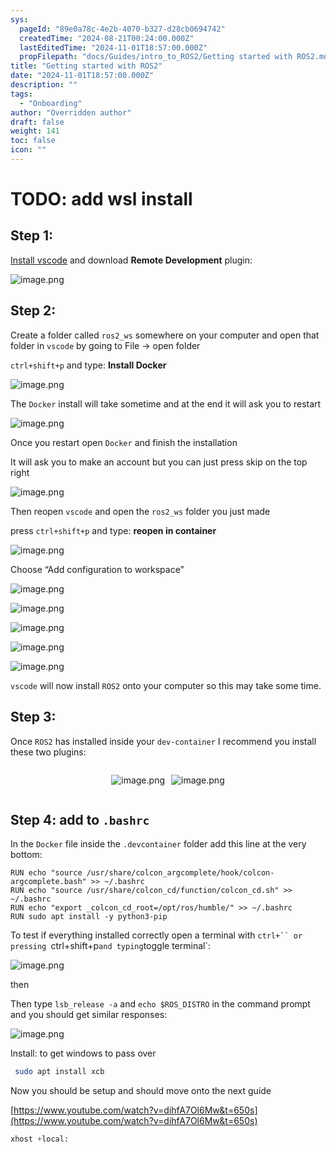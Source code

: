 ```yaml
---
sys:
  pageId: "89e0a78c-4e2b-4070-b327-d28cb0694742"
  createdTime: "2024-08-21T00:24:00.000Z"
  lastEditedTime: "2024-11-01T18:57:00.000Z"
  propFilepath: "docs/Guides/intro_to_ROS2/Getting started with ROS2.md"
title: "Getting started with ROS2"
date: "2024-11-01T18:57:00.000Z"
description: ""
tags:
  - "Onboarding"
author: "Overridden author"
draft: false
weight: 141
toc: false
icon: ""
---
```


# TODO: add wsl install

## Step 1:

[Install vscode](https://code.visualstudio.com/download) and download **Remote Development** plugin:

![image.png](https://prod-files-secure.s3.us-west-2.amazonaws.com/d518164a-d88e-44d1-a4ee-3adb3bd8bce0/efb52993-1881-4a40-b95e-6f020334f022/image.png?X-Amz-Algorithm=AWS4-HMAC-SHA256&X-Amz-Content-Sha256=UNSIGNED-PAYLOAD&X-Amz-Credential=ASIAZI2LB4666FHBVNNK%2F20250303%2Fus-west-2%2Fs3%2Faws4_request&X-Amz-Date=20250303T061304Z&X-Amz-Expires=3600&X-Amz-Security-Token=IQoJb3JpZ2luX2VjEJb%2F%2F%2F%2F%2F%2F%2F%2F%2F%2FwEaCXVzLXdlc3QtMiJIMEYCIQCH5qrQD%2FyJoguhnoHpev%2Bw%2BKpg1daU3RH2XH30QDq0SAIhAKcCkYb0HQqzG27%2B2LVXXYsYS8nulpMa%2Fz3VVAF4rmb7KogECM7%2F%2F%2F%2F%2F%2F%2F%2F%2F%2FwEQABoMNjM3NDIzMTgzODA1IgzhTwZn1mGQNy8NbMoq3AM4%2FqRNYLDyTLAGyE%2Bg6ZKhnF9iQJAS1SnTu3yF2M278QtltF4YccLR5M%2BJmFiLirczxgEiMM8ico5WZVdx8EUIjeeXbdKBKDCjoKm37it3pudeI89exA%2Fp1AGdKf5EidGec3Qg2RRbkSlFsp29gLt8SVpxyavp8%2F0s%2BvLYrpFtMe8RZXuYWKz8TFtS%2BlBaO0hNVQrF0NhzAijF7lYqSDKv%2FN3brFIsx2fetKpL%2FFqr%2BP2ME1z0%2FmLw3FBMJc9jlxzpOu5L15O53Cac07pG73u1dvehgO98xAJMfHvL8%2FPswdCcFaDl3bY3KUHBsDCQfGGjccxaZLHCNjDWGpe5RpTGps0gqbGm0SXr3EVtDd5cpZaHH2QjD%2Bb6CNT4FX9dnR5L8%2B3TFckzpt6Xx8LlKTXPFJ3ujPiMrKiBmW8uA7f5%2BxAFOqXGokbAHqiVYpJbQOULFdNioMCj1wA5kHIgOPPjo3BTIl2tN063ymS1gZhnKz6JkZqXL3R5ZRCr2a%2BiNUpnec2YHWBVaQ4%2BSxbTIFzttbpRqg8ib%2FQ396PsBU%2FsEIyt2tVIegHMTFlIt2iukkeduirZolyVqTmJOo2GmsNsqyEf6Yn8yOBz1YqiayKyTlr4P3OQRArP0I2iAjD4%2BJS%2BBjqkAQNcRbxSKxQHTdvKBfVljA791MzoHKuKUIILeeN1Fl%2FJaVc%2Fplv9QLmT01FfGintLPX0ahXKojOYXjrdmbbaFdQ2ebxy3%2BKAGgzjbCI0NOOhDjt2zNj2g0KSESB9WbXJVBWCK4DcBBvFvZcyLtCReO0DorcNnOdrk70isp8KfPJ5qTD3E4O8LWGFxvU5vQTzI06la58cPYLEifqjmyH55HcZIO8n&X-Amz-Signature=4835bba73d53b5ab2a7d9be707b5b5aab9b30b9dd7a9eb895c6523d50b50c411&X-Amz-SignedHeaders=host&x-id=GetObject)

## Step 2:

Create a folder called `ros2_ws` somewhere on your computer and open that folder in `vscode` by going to File → open folder 

`ctrl+shift+p` and type: **Install Docker**

![image.png](https://prod-files-secure.s3.us-west-2.amazonaws.com/d518164a-d88e-44d1-a4ee-3adb3bd8bce0/2269dc0e-1cd5-47ff-bceb-c04ad9b2eab0/image.png?X-Amz-Algorithm=AWS4-HMAC-SHA256&X-Amz-Content-Sha256=UNSIGNED-PAYLOAD&X-Amz-Credential=ASIAZI2LB4666FHBVNNK%2F20250303%2Fus-west-2%2Fs3%2Faws4_request&X-Amz-Date=20250303T061304Z&X-Amz-Expires=3600&X-Amz-Security-Token=IQoJb3JpZ2luX2VjEJb%2F%2F%2F%2F%2F%2F%2F%2F%2F%2FwEaCXVzLXdlc3QtMiJIMEYCIQCH5qrQD%2FyJoguhnoHpev%2Bw%2BKpg1daU3RH2XH30QDq0SAIhAKcCkYb0HQqzG27%2B2LVXXYsYS8nulpMa%2Fz3VVAF4rmb7KogECM7%2F%2F%2F%2F%2F%2F%2F%2F%2F%2FwEQABoMNjM3NDIzMTgzODA1IgzhTwZn1mGQNy8NbMoq3AM4%2FqRNYLDyTLAGyE%2Bg6ZKhnF9iQJAS1SnTu3yF2M278QtltF4YccLR5M%2BJmFiLirczxgEiMM8ico5WZVdx8EUIjeeXbdKBKDCjoKm37it3pudeI89exA%2Fp1AGdKf5EidGec3Qg2RRbkSlFsp29gLt8SVpxyavp8%2F0s%2BvLYrpFtMe8RZXuYWKz8TFtS%2BlBaO0hNVQrF0NhzAijF7lYqSDKv%2FN3brFIsx2fetKpL%2FFqr%2BP2ME1z0%2FmLw3FBMJc9jlxzpOu5L15O53Cac07pG73u1dvehgO98xAJMfHvL8%2FPswdCcFaDl3bY3KUHBsDCQfGGjccxaZLHCNjDWGpe5RpTGps0gqbGm0SXr3EVtDd5cpZaHH2QjD%2Bb6CNT4FX9dnR5L8%2B3TFckzpt6Xx8LlKTXPFJ3ujPiMrKiBmW8uA7f5%2BxAFOqXGokbAHqiVYpJbQOULFdNioMCj1wA5kHIgOPPjo3BTIl2tN063ymS1gZhnKz6JkZqXL3R5ZRCr2a%2BiNUpnec2YHWBVaQ4%2BSxbTIFzttbpRqg8ib%2FQ396PsBU%2FsEIyt2tVIegHMTFlIt2iukkeduirZolyVqTmJOo2GmsNsqyEf6Yn8yOBz1YqiayKyTlr4P3OQRArP0I2iAjD4%2BJS%2BBjqkAQNcRbxSKxQHTdvKBfVljA791MzoHKuKUIILeeN1Fl%2FJaVc%2Fplv9QLmT01FfGintLPX0ahXKojOYXjrdmbbaFdQ2ebxy3%2BKAGgzjbCI0NOOhDjt2zNj2g0KSESB9WbXJVBWCK4DcBBvFvZcyLtCReO0DorcNnOdrk70isp8KfPJ5qTD3E4O8LWGFxvU5vQTzI06la58cPYLEifqjmyH55HcZIO8n&X-Amz-Signature=6e3c8401262100581035662a3b95a0e7bb95101b21351c914741aeeb23e90e93&X-Amz-SignedHeaders=host&x-id=GetObject)

The `Docker` install will take sometime and at the end it will ask you to restart

![image.png](https://prod-files-secure.s3.us-west-2.amazonaws.com/d518164a-d88e-44d1-a4ee-3adb3bd8bce0/ed233f78-be33-4b1f-b89c-9c346c0e961e/image.png?X-Amz-Algorithm=AWS4-HMAC-SHA256&X-Amz-Content-Sha256=UNSIGNED-PAYLOAD&X-Amz-Credential=ASIAZI2LB4666FHBVNNK%2F20250303%2Fus-west-2%2Fs3%2Faws4_request&X-Amz-Date=20250303T061304Z&X-Amz-Expires=3600&X-Amz-Security-Token=IQoJb3JpZ2luX2VjEJb%2F%2F%2F%2F%2F%2F%2F%2F%2F%2FwEaCXVzLXdlc3QtMiJIMEYCIQCH5qrQD%2FyJoguhnoHpev%2Bw%2BKpg1daU3RH2XH30QDq0SAIhAKcCkYb0HQqzG27%2B2LVXXYsYS8nulpMa%2Fz3VVAF4rmb7KogECM7%2F%2F%2F%2F%2F%2F%2F%2F%2F%2FwEQABoMNjM3NDIzMTgzODA1IgzhTwZn1mGQNy8NbMoq3AM4%2FqRNYLDyTLAGyE%2Bg6ZKhnF9iQJAS1SnTu3yF2M278QtltF4YccLR5M%2BJmFiLirczxgEiMM8ico5WZVdx8EUIjeeXbdKBKDCjoKm37it3pudeI89exA%2Fp1AGdKf5EidGec3Qg2RRbkSlFsp29gLt8SVpxyavp8%2F0s%2BvLYrpFtMe8RZXuYWKz8TFtS%2BlBaO0hNVQrF0NhzAijF7lYqSDKv%2FN3brFIsx2fetKpL%2FFqr%2BP2ME1z0%2FmLw3FBMJc9jlxzpOu5L15O53Cac07pG73u1dvehgO98xAJMfHvL8%2FPswdCcFaDl3bY3KUHBsDCQfGGjccxaZLHCNjDWGpe5RpTGps0gqbGm0SXr3EVtDd5cpZaHH2QjD%2Bb6CNT4FX9dnR5L8%2B3TFckzpt6Xx8LlKTXPFJ3ujPiMrKiBmW8uA7f5%2BxAFOqXGokbAHqiVYpJbQOULFdNioMCj1wA5kHIgOPPjo3BTIl2tN063ymS1gZhnKz6JkZqXL3R5ZRCr2a%2BiNUpnec2YHWBVaQ4%2BSxbTIFzttbpRqg8ib%2FQ396PsBU%2FsEIyt2tVIegHMTFlIt2iukkeduirZolyVqTmJOo2GmsNsqyEf6Yn8yOBz1YqiayKyTlr4P3OQRArP0I2iAjD4%2BJS%2BBjqkAQNcRbxSKxQHTdvKBfVljA791MzoHKuKUIILeeN1Fl%2FJaVc%2Fplv9QLmT01FfGintLPX0ahXKojOYXjrdmbbaFdQ2ebxy3%2BKAGgzjbCI0NOOhDjt2zNj2g0KSESB9WbXJVBWCK4DcBBvFvZcyLtCReO0DorcNnOdrk70isp8KfPJ5qTD3E4O8LWGFxvU5vQTzI06la58cPYLEifqjmyH55HcZIO8n&X-Amz-Signature=6fdfcbaa39960a7c44871deb9ffce673d03930b662cea99f9c8c7b66d79391be&X-Amz-SignedHeaders=host&x-id=GetObject)

Once you restart open `Docker` and finish the installation

It will ask you to make an account but you can just press skip on the top right

![image.png](https://prod-files-secure.s3.us-west-2.amazonaws.com/d518164a-d88e-44d1-a4ee-3adb3bd8bce0/21010ad9-1659-4fd9-9f59-9932a09b2a3d/image.png?X-Amz-Algorithm=AWS4-HMAC-SHA256&X-Amz-Content-Sha256=UNSIGNED-PAYLOAD&X-Amz-Credential=ASIAZI2LB4666FHBVNNK%2F20250303%2Fus-west-2%2Fs3%2Faws4_request&X-Amz-Date=20250303T061304Z&X-Amz-Expires=3600&X-Amz-Security-Token=IQoJb3JpZ2luX2VjEJb%2F%2F%2F%2F%2F%2F%2F%2F%2F%2FwEaCXVzLXdlc3QtMiJIMEYCIQCH5qrQD%2FyJoguhnoHpev%2Bw%2BKpg1daU3RH2XH30QDq0SAIhAKcCkYb0HQqzG27%2B2LVXXYsYS8nulpMa%2Fz3VVAF4rmb7KogECM7%2F%2F%2F%2F%2F%2F%2F%2F%2F%2FwEQABoMNjM3NDIzMTgzODA1IgzhTwZn1mGQNy8NbMoq3AM4%2FqRNYLDyTLAGyE%2Bg6ZKhnF9iQJAS1SnTu3yF2M278QtltF4YccLR5M%2BJmFiLirczxgEiMM8ico5WZVdx8EUIjeeXbdKBKDCjoKm37it3pudeI89exA%2Fp1AGdKf5EidGec3Qg2RRbkSlFsp29gLt8SVpxyavp8%2F0s%2BvLYrpFtMe8RZXuYWKz8TFtS%2BlBaO0hNVQrF0NhzAijF7lYqSDKv%2FN3brFIsx2fetKpL%2FFqr%2BP2ME1z0%2FmLw3FBMJc9jlxzpOu5L15O53Cac07pG73u1dvehgO98xAJMfHvL8%2FPswdCcFaDl3bY3KUHBsDCQfGGjccxaZLHCNjDWGpe5RpTGps0gqbGm0SXr3EVtDd5cpZaHH2QjD%2Bb6CNT4FX9dnR5L8%2B3TFckzpt6Xx8LlKTXPFJ3ujPiMrKiBmW8uA7f5%2BxAFOqXGokbAHqiVYpJbQOULFdNioMCj1wA5kHIgOPPjo3BTIl2tN063ymS1gZhnKz6JkZqXL3R5ZRCr2a%2BiNUpnec2YHWBVaQ4%2BSxbTIFzttbpRqg8ib%2FQ396PsBU%2FsEIyt2tVIegHMTFlIt2iukkeduirZolyVqTmJOo2GmsNsqyEf6Yn8yOBz1YqiayKyTlr4P3OQRArP0I2iAjD4%2BJS%2BBjqkAQNcRbxSKxQHTdvKBfVljA791MzoHKuKUIILeeN1Fl%2FJaVc%2Fplv9QLmT01FfGintLPX0ahXKojOYXjrdmbbaFdQ2ebxy3%2BKAGgzjbCI0NOOhDjt2zNj2g0KSESB9WbXJVBWCK4DcBBvFvZcyLtCReO0DorcNnOdrk70isp8KfPJ5qTD3E4O8LWGFxvU5vQTzI06la58cPYLEifqjmyH55HcZIO8n&X-Amz-Signature=34eee699ed377a5f4c6c67ba82ec5c9da778f13a0d4178eff6bb3706f90416ca&X-Amz-SignedHeaders=host&x-id=GetObject)

Then reopen `vscode` and open the `ros2_ws` folder you just made

press `ctrl+shift+p` and type: **reopen in container**

![image.png](https://prod-files-secure.s3.us-west-2.amazonaws.com/d518164a-d88e-44d1-a4ee-3adb3bd8bce0/4e93b8c2-41ad-488c-8095-c74205196118/image.png?X-Amz-Algorithm=AWS4-HMAC-SHA256&X-Amz-Content-Sha256=UNSIGNED-PAYLOAD&X-Amz-Credential=ASIAZI2LB4666FHBVNNK%2F20250303%2Fus-west-2%2Fs3%2Faws4_request&X-Amz-Date=20250303T061304Z&X-Amz-Expires=3600&X-Amz-Security-Token=IQoJb3JpZ2luX2VjEJb%2F%2F%2F%2F%2F%2F%2F%2F%2F%2FwEaCXVzLXdlc3QtMiJIMEYCIQCH5qrQD%2FyJoguhnoHpev%2Bw%2BKpg1daU3RH2XH30QDq0SAIhAKcCkYb0HQqzG27%2B2LVXXYsYS8nulpMa%2Fz3VVAF4rmb7KogECM7%2F%2F%2F%2F%2F%2F%2F%2F%2F%2FwEQABoMNjM3NDIzMTgzODA1IgzhTwZn1mGQNy8NbMoq3AM4%2FqRNYLDyTLAGyE%2Bg6ZKhnF9iQJAS1SnTu3yF2M278QtltF4YccLR5M%2BJmFiLirczxgEiMM8ico5WZVdx8EUIjeeXbdKBKDCjoKm37it3pudeI89exA%2Fp1AGdKf5EidGec3Qg2RRbkSlFsp29gLt8SVpxyavp8%2F0s%2BvLYrpFtMe8RZXuYWKz8TFtS%2BlBaO0hNVQrF0NhzAijF7lYqSDKv%2FN3brFIsx2fetKpL%2FFqr%2BP2ME1z0%2FmLw3FBMJc9jlxzpOu5L15O53Cac07pG73u1dvehgO98xAJMfHvL8%2FPswdCcFaDl3bY3KUHBsDCQfGGjccxaZLHCNjDWGpe5RpTGps0gqbGm0SXr3EVtDd5cpZaHH2QjD%2Bb6CNT4FX9dnR5L8%2B3TFckzpt6Xx8LlKTXPFJ3ujPiMrKiBmW8uA7f5%2BxAFOqXGokbAHqiVYpJbQOULFdNioMCj1wA5kHIgOPPjo3BTIl2tN063ymS1gZhnKz6JkZqXL3R5ZRCr2a%2BiNUpnec2YHWBVaQ4%2BSxbTIFzttbpRqg8ib%2FQ396PsBU%2FsEIyt2tVIegHMTFlIt2iukkeduirZolyVqTmJOo2GmsNsqyEf6Yn8yOBz1YqiayKyTlr4P3OQRArP0I2iAjD4%2BJS%2BBjqkAQNcRbxSKxQHTdvKBfVljA791MzoHKuKUIILeeN1Fl%2FJaVc%2Fplv9QLmT01FfGintLPX0ahXKojOYXjrdmbbaFdQ2ebxy3%2BKAGgzjbCI0NOOhDjt2zNj2g0KSESB9WbXJVBWCK4DcBBvFvZcyLtCReO0DorcNnOdrk70isp8KfPJ5qTD3E4O8LWGFxvU5vQTzI06la58cPYLEifqjmyH55HcZIO8n&X-Amz-Signature=33ebb616af60eaca6d36469822be62a67dd3d158f2c3b9d4d9e991e56e9f8f3b&X-Amz-SignedHeaders=host&x-id=GetObject)

Choose “Add configuration to workspace”

![image.png](https://prod-files-secure.s3.us-west-2.amazonaws.com/d518164a-d88e-44d1-a4ee-3adb3bd8bce0/9560b282-5060-4989-ba37-97e7b2c22476/image.png?X-Amz-Algorithm=AWS4-HMAC-SHA256&X-Amz-Content-Sha256=UNSIGNED-PAYLOAD&X-Amz-Credential=ASIAZI2LB4666FHBVNNK%2F20250303%2Fus-west-2%2Fs3%2Faws4_request&X-Amz-Date=20250303T061304Z&X-Amz-Expires=3600&X-Amz-Security-Token=IQoJb3JpZ2luX2VjEJb%2F%2F%2F%2F%2F%2F%2F%2F%2F%2FwEaCXVzLXdlc3QtMiJIMEYCIQCH5qrQD%2FyJoguhnoHpev%2Bw%2BKpg1daU3RH2XH30QDq0SAIhAKcCkYb0HQqzG27%2B2LVXXYsYS8nulpMa%2Fz3VVAF4rmb7KogECM7%2F%2F%2F%2F%2F%2F%2F%2F%2F%2FwEQABoMNjM3NDIzMTgzODA1IgzhTwZn1mGQNy8NbMoq3AM4%2FqRNYLDyTLAGyE%2Bg6ZKhnF9iQJAS1SnTu3yF2M278QtltF4YccLR5M%2BJmFiLirczxgEiMM8ico5WZVdx8EUIjeeXbdKBKDCjoKm37it3pudeI89exA%2Fp1AGdKf5EidGec3Qg2RRbkSlFsp29gLt8SVpxyavp8%2F0s%2BvLYrpFtMe8RZXuYWKz8TFtS%2BlBaO0hNVQrF0NhzAijF7lYqSDKv%2FN3brFIsx2fetKpL%2FFqr%2BP2ME1z0%2FmLw3FBMJc9jlxzpOu5L15O53Cac07pG73u1dvehgO98xAJMfHvL8%2FPswdCcFaDl3bY3KUHBsDCQfGGjccxaZLHCNjDWGpe5RpTGps0gqbGm0SXr3EVtDd5cpZaHH2QjD%2Bb6CNT4FX9dnR5L8%2B3TFckzpt6Xx8LlKTXPFJ3ujPiMrKiBmW8uA7f5%2BxAFOqXGokbAHqiVYpJbQOULFdNioMCj1wA5kHIgOPPjo3BTIl2tN063ymS1gZhnKz6JkZqXL3R5ZRCr2a%2BiNUpnec2YHWBVaQ4%2BSxbTIFzttbpRqg8ib%2FQ396PsBU%2FsEIyt2tVIegHMTFlIt2iukkeduirZolyVqTmJOo2GmsNsqyEf6Yn8yOBz1YqiayKyTlr4P3OQRArP0I2iAjD4%2BJS%2BBjqkAQNcRbxSKxQHTdvKBfVljA791MzoHKuKUIILeeN1Fl%2FJaVc%2Fplv9QLmT01FfGintLPX0ahXKojOYXjrdmbbaFdQ2ebxy3%2BKAGgzjbCI0NOOhDjt2zNj2g0KSESB9WbXJVBWCK4DcBBvFvZcyLtCReO0DorcNnOdrk70isp8KfPJ5qTD3E4O8LWGFxvU5vQTzI06la58cPYLEifqjmyH55HcZIO8n&X-Amz-Signature=e83f6f5644921bf86c6c2427b31d1fecb71dde64e4035e0ec40da3313cca93b7&X-Amz-SignedHeaders=host&x-id=GetObject)

![image.png](https://prod-files-secure.s3.us-west-2.amazonaws.com/d518164a-d88e-44d1-a4ee-3adb3bd8bce0/2ee63f81-886b-48e8-a553-dc6e5eac99e4/image.png?X-Amz-Algorithm=AWS4-HMAC-SHA256&X-Amz-Content-Sha256=UNSIGNED-PAYLOAD&X-Amz-Credential=ASIAZI2LB4666FHBVNNK%2F20250303%2Fus-west-2%2Fs3%2Faws4_request&X-Amz-Date=20250303T061304Z&X-Amz-Expires=3600&X-Amz-Security-Token=IQoJb3JpZ2luX2VjEJb%2F%2F%2F%2F%2F%2F%2F%2F%2F%2FwEaCXVzLXdlc3QtMiJIMEYCIQCH5qrQD%2FyJoguhnoHpev%2Bw%2BKpg1daU3RH2XH30QDq0SAIhAKcCkYb0HQqzG27%2B2LVXXYsYS8nulpMa%2Fz3VVAF4rmb7KogECM7%2F%2F%2F%2F%2F%2F%2F%2F%2F%2FwEQABoMNjM3NDIzMTgzODA1IgzhTwZn1mGQNy8NbMoq3AM4%2FqRNYLDyTLAGyE%2Bg6ZKhnF9iQJAS1SnTu3yF2M278QtltF4YccLR5M%2BJmFiLirczxgEiMM8ico5WZVdx8EUIjeeXbdKBKDCjoKm37it3pudeI89exA%2Fp1AGdKf5EidGec3Qg2RRbkSlFsp29gLt8SVpxyavp8%2F0s%2BvLYrpFtMe8RZXuYWKz8TFtS%2BlBaO0hNVQrF0NhzAijF7lYqSDKv%2FN3brFIsx2fetKpL%2FFqr%2BP2ME1z0%2FmLw3FBMJc9jlxzpOu5L15O53Cac07pG73u1dvehgO98xAJMfHvL8%2FPswdCcFaDl3bY3KUHBsDCQfGGjccxaZLHCNjDWGpe5RpTGps0gqbGm0SXr3EVtDd5cpZaHH2QjD%2Bb6CNT4FX9dnR5L8%2B3TFckzpt6Xx8LlKTXPFJ3ujPiMrKiBmW8uA7f5%2BxAFOqXGokbAHqiVYpJbQOULFdNioMCj1wA5kHIgOPPjo3BTIl2tN063ymS1gZhnKz6JkZqXL3R5ZRCr2a%2BiNUpnec2YHWBVaQ4%2BSxbTIFzttbpRqg8ib%2FQ396PsBU%2FsEIyt2tVIegHMTFlIt2iukkeduirZolyVqTmJOo2GmsNsqyEf6Yn8yOBz1YqiayKyTlr4P3OQRArP0I2iAjD4%2BJS%2BBjqkAQNcRbxSKxQHTdvKBfVljA791MzoHKuKUIILeeN1Fl%2FJaVc%2Fplv9QLmT01FfGintLPX0ahXKojOYXjrdmbbaFdQ2ebxy3%2BKAGgzjbCI0NOOhDjt2zNj2g0KSESB9WbXJVBWCK4DcBBvFvZcyLtCReO0DorcNnOdrk70isp8KfPJ5qTD3E4O8LWGFxvU5vQTzI06la58cPYLEifqjmyH55HcZIO8n&X-Amz-Signature=b233d7972eb0a3f1871addc8e77f62ae284ca9eeabdcaeffb351042d4d8dcd27&X-Amz-SignedHeaders=host&x-id=GetObject)

![image.png](https://prod-files-secure.s3.us-west-2.amazonaws.com/d518164a-d88e-44d1-a4ee-3adb3bd8bce0/ae1580b2-b048-407e-aed9-b584224a7a04/image.png?X-Amz-Algorithm=AWS4-HMAC-SHA256&X-Amz-Content-Sha256=UNSIGNED-PAYLOAD&X-Amz-Credential=ASIAZI2LB4666FHBVNNK%2F20250303%2Fus-west-2%2Fs3%2Faws4_request&X-Amz-Date=20250303T061304Z&X-Amz-Expires=3600&X-Amz-Security-Token=IQoJb3JpZ2luX2VjEJb%2F%2F%2F%2F%2F%2F%2F%2F%2F%2FwEaCXVzLXdlc3QtMiJIMEYCIQCH5qrQD%2FyJoguhnoHpev%2Bw%2BKpg1daU3RH2XH30QDq0SAIhAKcCkYb0HQqzG27%2B2LVXXYsYS8nulpMa%2Fz3VVAF4rmb7KogECM7%2F%2F%2F%2F%2F%2F%2F%2F%2F%2FwEQABoMNjM3NDIzMTgzODA1IgzhTwZn1mGQNy8NbMoq3AM4%2FqRNYLDyTLAGyE%2Bg6ZKhnF9iQJAS1SnTu3yF2M278QtltF4YccLR5M%2BJmFiLirczxgEiMM8ico5WZVdx8EUIjeeXbdKBKDCjoKm37it3pudeI89exA%2Fp1AGdKf5EidGec3Qg2RRbkSlFsp29gLt8SVpxyavp8%2F0s%2BvLYrpFtMe8RZXuYWKz8TFtS%2BlBaO0hNVQrF0NhzAijF7lYqSDKv%2FN3brFIsx2fetKpL%2FFqr%2BP2ME1z0%2FmLw3FBMJc9jlxzpOu5L15O53Cac07pG73u1dvehgO98xAJMfHvL8%2FPswdCcFaDl3bY3KUHBsDCQfGGjccxaZLHCNjDWGpe5RpTGps0gqbGm0SXr3EVtDd5cpZaHH2QjD%2Bb6CNT4FX9dnR5L8%2B3TFckzpt6Xx8LlKTXPFJ3ujPiMrKiBmW8uA7f5%2BxAFOqXGokbAHqiVYpJbQOULFdNioMCj1wA5kHIgOPPjo3BTIl2tN063ymS1gZhnKz6JkZqXL3R5ZRCr2a%2BiNUpnec2YHWBVaQ4%2BSxbTIFzttbpRqg8ib%2FQ396PsBU%2FsEIyt2tVIegHMTFlIt2iukkeduirZolyVqTmJOo2GmsNsqyEf6Yn8yOBz1YqiayKyTlr4P3OQRArP0I2iAjD4%2BJS%2BBjqkAQNcRbxSKxQHTdvKBfVljA791MzoHKuKUIILeeN1Fl%2FJaVc%2Fplv9QLmT01FfGintLPX0ahXKojOYXjrdmbbaFdQ2ebxy3%2BKAGgzjbCI0NOOhDjt2zNj2g0KSESB9WbXJVBWCK4DcBBvFvZcyLtCReO0DorcNnOdrk70isp8KfPJ5qTD3E4O8LWGFxvU5vQTzI06la58cPYLEifqjmyH55HcZIO8n&X-Amz-Signature=deea2759d056ee0cf34d0793c13a662829163ee52288c1ca946aa3054a12d19d&X-Amz-SignedHeaders=host&x-id=GetObject)

![image.png](https://prod-files-secure.s3.us-west-2.amazonaws.com/d518164a-d88e-44d1-a4ee-3adb3bd8bce0/53255b28-f75e-430f-b9e3-c0ac8577e42b/image.png?X-Amz-Algorithm=AWS4-HMAC-SHA256&X-Amz-Content-Sha256=UNSIGNED-PAYLOAD&X-Amz-Credential=ASIAZI2LB4666FHBVNNK%2F20250303%2Fus-west-2%2Fs3%2Faws4_request&X-Amz-Date=20250303T061304Z&X-Amz-Expires=3600&X-Amz-Security-Token=IQoJb3JpZ2luX2VjEJb%2F%2F%2F%2F%2F%2F%2F%2F%2F%2FwEaCXVzLXdlc3QtMiJIMEYCIQCH5qrQD%2FyJoguhnoHpev%2Bw%2BKpg1daU3RH2XH30QDq0SAIhAKcCkYb0HQqzG27%2B2LVXXYsYS8nulpMa%2Fz3VVAF4rmb7KogECM7%2F%2F%2F%2F%2F%2F%2F%2F%2F%2FwEQABoMNjM3NDIzMTgzODA1IgzhTwZn1mGQNy8NbMoq3AM4%2FqRNYLDyTLAGyE%2Bg6ZKhnF9iQJAS1SnTu3yF2M278QtltF4YccLR5M%2BJmFiLirczxgEiMM8ico5WZVdx8EUIjeeXbdKBKDCjoKm37it3pudeI89exA%2Fp1AGdKf5EidGec3Qg2RRbkSlFsp29gLt8SVpxyavp8%2F0s%2BvLYrpFtMe8RZXuYWKz8TFtS%2BlBaO0hNVQrF0NhzAijF7lYqSDKv%2FN3brFIsx2fetKpL%2FFqr%2BP2ME1z0%2FmLw3FBMJc9jlxzpOu5L15O53Cac07pG73u1dvehgO98xAJMfHvL8%2FPswdCcFaDl3bY3KUHBsDCQfGGjccxaZLHCNjDWGpe5RpTGps0gqbGm0SXr3EVtDd5cpZaHH2QjD%2Bb6CNT4FX9dnR5L8%2B3TFckzpt6Xx8LlKTXPFJ3ujPiMrKiBmW8uA7f5%2BxAFOqXGokbAHqiVYpJbQOULFdNioMCj1wA5kHIgOPPjo3BTIl2tN063ymS1gZhnKz6JkZqXL3R5ZRCr2a%2BiNUpnec2YHWBVaQ4%2BSxbTIFzttbpRqg8ib%2FQ396PsBU%2FsEIyt2tVIegHMTFlIt2iukkeduirZolyVqTmJOo2GmsNsqyEf6Yn8yOBz1YqiayKyTlr4P3OQRArP0I2iAjD4%2BJS%2BBjqkAQNcRbxSKxQHTdvKBfVljA791MzoHKuKUIILeeN1Fl%2FJaVc%2Fplv9QLmT01FfGintLPX0ahXKojOYXjrdmbbaFdQ2ebxy3%2BKAGgzjbCI0NOOhDjt2zNj2g0KSESB9WbXJVBWCK4DcBBvFvZcyLtCReO0DorcNnOdrk70isp8KfPJ5qTD3E4O8LWGFxvU5vQTzI06la58cPYLEifqjmyH55HcZIO8n&X-Amz-Signature=fad0a3071152791d0e10946be6c4a28dfb92d27a5caeea76323ffc1836e4d3d9&X-Amz-SignedHeaders=host&x-id=GetObject)

![image.png](https://prod-files-secure.s3.us-west-2.amazonaws.com/d518164a-d88e-44d1-a4ee-3adb3bd8bce0/7c562767-5af9-4ffb-97d1-327bcdf4ee00/image.png?X-Amz-Algorithm=AWS4-HMAC-SHA256&X-Amz-Content-Sha256=UNSIGNED-PAYLOAD&X-Amz-Credential=ASIAZI2LB4666FHBVNNK%2F20250303%2Fus-west-2%2Fs3%2Faws4_request&X-Amz-Date=20250303T061304Z&X-Amz-Expires=3600&X-Amz-Security-Token=IQoJb3JpZ2luX2VjEJb%2F%2F%2F%2F%2F%2F%2F%2F%2F%2FwEaCXVzLXdlc3QtMiJIMEYCIQCH5qrQD%2FyJoguhnoHpev%2Bw%2BKpg1daU3RH2XH30QDq0SAIhAKcCkYb0HQqzG27%2B2LVXXYsYS8nulpMa%2Fz3VVAF4rmb7KogECM7%2F%2F%2F%2F%2F%2F%2F%2F%2F%2FwEQABoMNjM3NDIzMTgzODA1IgzhTwZn1mGQNy8NbMoq3AM4%2FqRNYLDyTLAGyE%2Bg6ZKhnF9iQJAS1SnTu3yF2M278QtltF4YccLR5M%2BJmFiLirczxgEiMM8ico5WZVdx8EUIjeeXbdKBKDCjoKm37it3pudeI89exA%2Fp1AGdKf5EidGec3Qg2RRbkSlFsp29gLt8SVpxyavp8%2F0s%2BvLYrpFtMe8RZXuYWKz8TFtS%2BlBaO0hNVQrF0NhzAijF7lYqSDKv%2FN3brFIsx2fetKpL%2FFqr%2BP2ME1z0%2FmLw3FBMJc9jlxzpOu5L15O53Cac07pG73u1dvehgO98xAJMfHvL8%2FPswdCcFaDl3bY3KUHBsDCQfGGjccxaZLHCNjDWGpe5RpTGps0gqbGm0SXr3EVtDd5cpZaHH2QjD%2Bb6CNT4FX9dnR5L8%2B3TFckzpt6Xx8LlKTXPFJ3ujPiMrKiBmW8uA7f5%2BxAFOqXGokbAHqiVYpJbQOULFdNioMCj1wA5kHIgOPPjo3BTIl2tN063ymS1gZhnKz6JkZqXL3R5ZRCr2a%2BiNUpnec2YHWBVaQ4%2BSxbTIFzttbpRqg8ib%2FQ396PsBU%2FsEIyt2tVIegHMTFlIt2iukkeduirZolyVqTmJOo2GmsNsqyEf6Yn8yOBz1YqiayKyTlr4P3OQRArP0I2iAjD4%2BJS%2BBjqkAQNcRbxSKxQHTdvKBfVljA791MzoHKuKUIILeeN1Fl%2FJaVc%2Fplv9QLmT01FfGintLPX0ahXKojOYXjrdmbbaFdQ2ebxy3%2BKAGgzjbCI0NOOhDjt2zNj2g0KSESB9WbXJVBWCK4DcBBvFvZcyLtCReO0DorcNnOdrk70isp8KfPJ5qTD3E4O8LWGFxvU5vQTzI06la58cPYLEifqjmyH55HcZIO8n&X-Amz-Signature=824c0adfdde8e55a56ad1a3396a4c934de9395c37a55e573b2f9bb15b3759631&X-Amz-SignedHeaders=host&x-id=GetObject)

`vscode` will now install `ROS2` onto your computer so this may take some time.

## Step 3:

Once `ROS2` has installed inside your `dev-container` I recommend you install these two plugins:

<div style="display: flex;flex-direction: row; column-gap:10px; max-width: 630px;justify-content: center;">
<div>

![image.png](https://prod-files-secure.s3.us-west-2.amazonaws.com/d518164a-d88e-44d1-a4ee-3adb3bd8bce0/3fc3d550-5a54-4ba1-ba6b-faa01cdb7369/image.png?X-Amz-Algorithm=AWS4-HMAC-SHA256&X-Amz-Content-Sha256=UNSIGNED-PAYLOAD&X-Amz-Credential=ASIAZI2LB4662WWBKBEV%2F20250303%2Fus-west-2%2Fs3%2Faws4_request&X-Amz-Date=20250303T061306Z&X-Amz-Expires=3600&X-Amz-Security-Token=IQoJb3JpZ2luX2VjEJb%2F%2F%2F%2F%2F%2F%2F%2F%2F%2FwEaCXVzLXdlc3QtMiJIMEYCIQDCEoTl5NgE%2F9QOOicGzBewuIXeg18Y3A6uqIphLcU6vgIhAOp2NiXxoA5FjwEtmsG4AMp%2BziKWLZMjSHelqxbDYvgLKogECM%2F%2F%2F%2F%2F%2F%2F%2F%2F%2F%2FwEQABoMNjM3NDIzMTgzODA1IgzKtJ71FCKAmLBH1qMq3AMgDrIaov2GA4gF3c4gfG8gi%2FX51%2FqpXPYSgA15DS%2Bke7O2icWIDpAzsRhg1IIeLbznd9CEZCC9k17hFsSz69Rk2lnBKil8XZxLw00br8jqy86LwT3VReseGSXzR%2B9nxkXExBc2CpFFkwdeOjQ7ovT%2Bx1Rm6Zki4p3D9yPK3P%2BBtwsckzjuSeFz8exy5IpyN3QvaZoe0XAh2WNSHPf%2Fpnfy%2FsGgPNQK5AjGkuQcSIquywdOEbT11t6n8uMBx0S%2BPs5x5lYjN8SrHKBdfeUNo8TlbGasGl9a2NOyQptEh9vqR4HqXDy%2FUOt%2FAOGxg5M%2BnGoBq%2FEfJz0tSr7bUhsVD8rxHxsd7FVby8IrEGFlV3ACvZc7ENXil6%2FrCoPdU7ykncRascoUOqwW1t%2Be2j157da7Lv8jmTgd2YjmieW2cuHxC%2BHsXM%2BgpNndIbm0IoHFllkgDEyybmH%2BMYmFFvHROd9y1Ff37HK6JRSt0UlEu%2FslK6GZY0INQar%2FiFiZp0%2FEqo5ceTDGEhKeU4DSkQ3uPkgZlSnh9Ea52POL11%2FRUJNzllz004KIZjle0gVBCiPWHbPs6ylN1Obf2auQEvvTckMlUuty1bGQPziVFkV1%2BtVTALPE1lh%2FK6T9cXZg2zD2%2BJS%2BBjqkAc%2BULv2vMQVtpCCvkgGL5%2FwxpVHPwF%2Fjuldw1nqsEuUTXMLU0XXxUSC0SxQwf%2BeSN9b852WIhMaw6CPGKzX5vnvxvQIodPbKjCTte94bzeJqS255si9ieRfY8NhKxewHWg3a%2FKF%2FlCSkI9ZE41ELrCys33MScZqI4svRbnTk1t6tp5HV0qTVfEazg72uoEqyTjfyNJS5GHeO78C92zDxwt72ou8B&X-Amz-Signature=9e3dcfead874663ed54ea43fd8c5362633180446f5d9d6e1c7a158128625741d&X-Amz-SignedHeaders=host&x-id=GetObject)

</div>
<div>

![image.png](https://prod-files-secure.s3.us-west-2.amazonaws.com/d518164a-d88e-44d1-a4ee-3adb3bd8bce0/d994cc66-13c2-4093-a5a3-f84cf4601a82/image.png?X-Amz-Algorithm=AWS4-HMAC-SHA256&X-Amz-Content-Sha256=UNSIGNED-PAYLOAD&X-Amz-Credential=ASIAZI2LB4664VVAJZF7%2F20250303%2Fus-west-2%2Fs3%2Faws4_request&X-Amz-Date=20250303T061310Z&X-Amz-Expires=3600&X-Amz-Security-Token=IQoJb3JpZ2luX2VjEJb%2F%2F%2F%2F%2F%2F%2F%2F%2F%2FwEaCXVzLXdlc3QtMiJHMEUCIQDxnv3OlmM0RI8pIifptNCxzErw4cVwK0Gs2BZrAdHo8AIgemw0BuBYqfKF8y3VhiM6versWQitRFpq0caT4YKTL0EqiAQIzv%2F%2F%2F%2F%2F%2F%2F%2F%2F%2FARAAGgw2Mzc0MjMxODM4MDUiDJFkwWhaqnXo5MR26CrcA95eUm4zy2NC%2F985%2Fe2bf5stTpWj4lJP%2FsCaD%2FNvry%2FgiYWg16S9DjiSHWjRfrqiXtzbPWI2ImgDh6dgN6NpOqNNFZRyVns8mQNzvkcXnGIKQO23v9DGd4p9ArJpG0gLmOLktIxtSgKrL9Sgs3JS%2Fmlo2iGcdIwQskDEGU39kQuLxRqsin8%2BWS83Dhz9TZnuMDVE90jIqqC%2FQ6idc3DD%2BLVeI9JpQYl14JqEVtgc%2F7lGcji9mv2kAEI4I02coCVk8m2N1CDssz5t0upx63i9MUncCfLmFH%2F2e11zbWMq6egKPfUgQBrCqfVG9KZC9nrgFkLYFV1XiK1%2FrJYjXpintwNU7zBYAdP%2BHoXn3HCmlGuVpz%2FRI668A5%2FSLbKmgP%2BktfAHzhM6SxucqmYBx87HR35hyrtvuT8y65PYamjG2XZHAvdbk9CMEh7ix7QSx0f1a98nYbs319JtohA%2BhuVW%2F8dQTbXH3G0IEXEB1zzuwcjCU1nzxo4sy85aL0rjiZE7djKcA0VYDYffIqhulcB8xaqa%2B2E54lNmRKPHdST917qMHrpBRgeQ%2B%2BN50RZFo1ywY2ZW1JoIHNWU4MDxGzjPEquNXrkjuV4iDLIBaW3bMXBA%2FoLFIf69hCbMP9X9MKX4lL4GOqUB9gCn7RQq%2F1UXn%2FOJfAAKNzwI8jhF9%2BUATd8LsNZwkGZc8Rsbb6rsmKMnK4zKPm2VVs4l3i6dpEpVl8kKrh5%2FYdKh%2F5ev5Z%2BFGkas3UujiKtkWSHeL5VnAYwwtGwa4fEqQi%2FCToR%2BsKjgzrgyH%2FZlfZvlDBqlPWuRiXnuJil%2BA79PKAS5Uph9REjsc2SzQJjtNLBhxDqUGvfiTgsyZH9vK4nX7uYt&X-Amz-Signature=e857351bdf4e2120409160210f5cf85c007a27b1a1c95dec91722b9ace9074c8&X-Amz-SignedHeaders=host&x-id=GetObject)

</div>
</div>

## Step 4: add to `.bashrc`

In the `Docker` file inside the `.devcontainer` folder add this line at the very bottom: 

```docker
RUN echo "source /usr/share/colcon_argcomplete/hook/colcon-argcomplete.bash" >> ~/.bashrc
RUN echo "source /usr/share/colcon_cd/function/colcon_cd.sh" >> ~/.bashrc
RUN echo "export _colcon_cd_root=/opt/ros/humble/" >> ~/.bashrc
RUN sudo apt install -y python3-pip 
```

To test if everything installed correctly open a terminal with `ctrl+`` or pressing `ctrl+shift+p` and typing `toggle terminal`:

![image.png](https://prod-files-secure.s3.us-west-2.amazonaws.com/d518164a-d88e-44d1-a4ee-3adb3bd8bce0/6a4943d8-b04e-4c02-9a58-775f3384d1a5/image.png?X-Amz-Algorithm=AWS4-HMAC-SHA256&X-Amz-Content-Sha256=UNSIGNED-PAYLOAD&X-Amz-Credential=ASIAZI2LB4666FHBVNNK%2F20250303%2Fus-west-2%2Fs3%2Faws4_request&X-Amz-Date=20250303T061304Z&X-Amz-Expires=3600&X-Amz-Security-Token=IQoJb3JpZ2luX2VjEJb%2F%2F%2F%2F%2F%2F%2F%2F%2F%2FwEaCXVzLXdlc3QtMiJIMEYCIQCH5qrQD%2FyJoguhnoHpev%2Bw%2BKpg1daU3RH2XH30QDq0SAIhAKcCkYb0HQqzG27%2B2LVXXYsYS8nulpMa%2Fz3VVAF4rmb7KogECM7%2F%2F%2F%2F%2F%2F%2F%2F%2F%2FwEQABoMNjM3NDIzMTgzODA1IgzhTwZn1mGQNy8NbMoq3AM4%2FqRNYLDyTLAGyE%2Bg6ZKhnF9iQJAS1SnTu3yF2M278QtltF4YccLR5M%2BJmFiLirczxgEiMM8ico5WZVdx8EUIjeeXbdKBKDCjoKm37it3pudeI89exA%2Fp1AGdKf5EidGec3Qg2RRbkSlFsp29gLt8SVpxyavp8%2F0s%2BvLYrpFtMe8RZXuYWKz8TFtS%2BlBaO0hNVQrF0NhzAijF7lYqSDKv%2FN3brFIsx2fetKpL%2FFqr%2BP2ME1z0%2FmLw3FBMJc9jlxzpOu5L15O53Cac07pG73u1dvehgO98xAJMfHvL8%2FPswdCcFaDl3bY3KUHBsDCQfGGjccxaZLHCNjDWGpe5RpTGps0gqbGm0SXr3EVtDd5cpZaHH2QjD%2Bb6CNT4FX9dnR5L8%2B3TFckzpt6Xx8LlKTXPFJ3ujPiMrKiBmW8uA7f5%2BxAFOqXGokbAHqiVYpJbQOULFdNioMCj1wA5kHIgOPPjo3BTIl2tN063ymS1gZhnKz6JkZqXL3R5ZRCr2a%2BiNUpnec2YHWBVaQ4%2BSxbTIFzttbpRqg8ib%2FQ396PsBU%2FsEIyt2tVIegHMTFlIt2iukkeduirZolyVqTmJOo2GmsNsqyEf6Yn8yOBz1YqiayKyTlr4P3OQRArP0I2iAjD4%2BJS%2BBjqkAQNcRbxSKxQHTdvKBfVljA791MzoHKuKUIILeeN1Fl%2FJaVc%2Fplv9QLmT01FfGintLPX0ahXKojOYXjrdmbbaFdQ2ebxy3%2BKAGgzjbCI0NOOhDjt2zNj2g0KSESB9WbXJVBWCK4DcBBvFvZcyLtCReO0DorcNnOdrk70isp8KfPJ5qTD3E4O8LWGFxvU5vQTzI06la58cPYLEifqjmyH55HcZIO8n&X-Amz-Signature=e0b22fc91dad67a148c75b767eb1688c9a511be380c588c727bbed34421baffe&X-Amz-SignedHeaders=host&x-id=GetObject)

then 

Then type `lsb_release -a` and `echo $ROS_DISTRO` in the command prompt and you should get similar responses:

![image.png](https://prod-files-secure.s3.us-west-2.amazonaws.com/d518164a-d88e-44d1-a4ee-3adb3bd8bce0/3e635dec-a805-4e85-8b9e-d000e5b71a4e/image.png?X-Amz-Algorithm=AWS4-HMAC-SHA256&X-Amz-Content-Sha256=UNSIGNED-PAYLOAD&X-Amz-Credential=ASIAZI2LB4666FHBVNNK%2F20250303%2Fus-west-2%2Fs3%2Faws4_request&X-Amz-Date=20250303T061304Z&X-Amz-Expires=3600&X-Amz-Security-Token=IQoJb3JpZ2luX2VjEJb%2F%2F%2F%2F%2F%2F%2F%2F%2F%2FwEaCXVzLXdlc3QtMiJIMEYCIQCH5qrQD%2FyJoguhnoHpev%2Bw%2BKpg1daU3RH2XH30QDq0SAIhAKcCkYb0HQqzG27%2B2LVXXYsYS8nulpMa%2Fz3VVAF4rmb7KogECM7%2F%2F%2F%2F%2F%2F%2F%2F%2F%2FwEQABoMNjM3NDIzMTgzODA1IgzhTwZn1mGQNy8NbMoq3AM4%2FqRNYLDyTLAGyE%2Bg6ZKhnF9iQJAS1SnTu3yF2M278QtltF4YccLR5M%2BJmFiLirczxgEiMM8ico5WZVdx8EUIjeeXbdKBKDCjoKm37it3pudeI89exA%2Fp1AGdKf5EidGec3Qg2RRbkSlFsp29gLt8SVpxyavp8%2F0s%2BvLYrpFtMe8RZXuYWKz8TFtS%2BlBaO0hNVQrF0NhzAijF7lYqSDKv%2FN3brFIsx2fetKpL%2FFqr%2BP2ME1z0%2FmLw3FBMJc9jlxzpOu5L15O53Cac07pG73u1dvehgO98xAJMfHvL8%2FPswdCcFaDl3bY3KUHBsDCQfGGjccxaZLHCNjDWGpe5RpTGps0gqbGm0SXr3EVtDd5cpZaHH2QjD%2Bb6CNT4FX9dnR5L8%2B3TFckzpt6Xx8LlKTXPFJ3ujPiMrKiBmW8uA7f5%2BxAFOqXGokbAHqiVYpJbQOULFdNioMCj1wA5kHIgOPPjo3BTIl2tN063ymS1gZhnKz6JkZqXL3R5ZRCr2a%2BiNUpnec2YHWBVaQ4%2BSxbTIFzttbpRqg8ib%2FQ396PsBU%2FsEIyt2tVIegHMTFlIt2iukkeduirZolyVqTmJOo2GmsNsqyEf6Yn8yOBz1YqiayKyTlr4P3OQRArP0I2iAjD4%2BJS%2BBjqkAQNcRbxSKxQHTdvKBfVljA791MzoHKuKUIILeeN1Fl%2FJaVc%2Fplv9QLmT01FfGintLPX0ahXKojOYXjrdmbbaFdQ2ebxy3%2BKAGgzjbCI0NOOhDjt2zNj2g0KSESB9WbXJVBWCK4DcBBvFvZcyLtCReO0DorcNnOdrk70isp8KfPJ5qTD3E4O8LWGFxvU5vQTzI06la58cPYLEifqjmyH55HcZIO8n&X-Amz-Signature=7855238b2db65ede48dcf38473b3ebab705613b1d1375dbe6f7ce4300d4ef0b7&X-Amz-SignedHeaders=host&x-id=GetObject)

Install:  to get windows to pass over

```bash
 sudo apt install xcb
```

Now you should be setup and should move onto the next guide 

[https://www.youtube.com/watch?v=dihfA7Ol6Mw&t=650s](https://www.youtube.com/watch?v=dihfA7Ol6Mw&t=650s)

```python
xhost +local:
```
